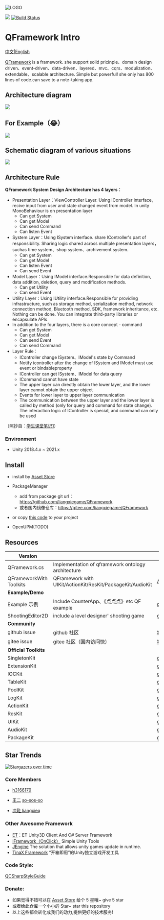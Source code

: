 ![LOGO](https://file.liangxiegame.com/67ca2c27-d711-40b2-96f3-d2f6071e3f3c.png)

[![](https://img.shields.io/badge/license-MIT-blue.svg)](https://github.com/liangxiegame/QFramework/blob/master/LICENSE)
[![Build Status](https://travis-ci.org/liangxiegame/QFramework.svg?branch=master)](https://travis-ci.org/liangxiegame/QFramework)


# QFramework Intro

[中文](README)|[English](README_EN.md)

[QFramework](https://github.com/liangxiegame/QFramework)  is a framework. she support solid pricinple、domain design driven、event-driven、data-driven、layered、mvc、cqrs、modulization、extendable、scalable architecture. Simple but powerful! she only has 800 lines of code.can save to a note-taking app. 

## Architecture diagram

![](http://processon.com/chart_image/5c270aa6e4b007ba5d5029dc.png)

## For Example（😂）

![](https://file.liangxiegame.com/5fcdf6d1-0605-4ae6-b4bf-12e661eb2f1e.png)

## Schematic diagram of various situations

![](http://processon.com/chart_image/5cbb1edce4b0bab90960a4f6.png)

## Architecture Rule

**QFramework System Design Architecture has 4 layers：**

* Presentation Layer：ViewController Layer. Using IController interface，recive input from user and state changed event from model. In unity MonoBehaviour is on presentation layer
    * Can get System
    * Can get Model
    * Can send Command
    * Can listen Event
* System Layer：Using ISystem interface. share IController's part of responsibility. Sharing logic shared across multiple presentation layers，suchas time system、shop system、archivement system.
    * Can get System
    * Can get Model
    * Can listen Event
    * Can send Event
* Model Layer：Using IModel interface.Responsible for data definition, data addition, deletion, query and modification methods.
    * Can get Utility
    * Can send Event
* Utility Layer：Using IUtility interface.Responsible for providing infrastructure, such as storage method, serialization method, network connection method, Bluetooth method, SDK, framework inheritance, etc. Nothing can be done. You can integrate third-party libraries or encapsulate APIs
* In addition to the four layers, there is a core concept - command
    * Can get System
    * Can get Model
    * Can send Event
    * Can send Command
* Layer Rule：
    * IController change ISystem、IModel's state by Command
    * Notify icontroller after the change of ISystem and IModel must use event or bindableproperty
    * IController can get ISystem、IModel for data query
    * ICommand cannot have state
    * The upper layer can directly obtain the lower layer, and the lower layer cannot obtain the upper object
    * Events for lower layer to upper layer communication
    * The communication between the upper layer and the lower layer is called by method (only for query and command for state change). The interaction logic of IController is special, and command can only be used

（照抄自：[学生课堂笔记1](https://github.com/Haogehaojiu/FrameworkDesign)）

### Environment

* Unity 2018.4.x ~ 2021.x

## Install

* install by [Asset Store](http://u3d.as/SJ9) 
* PackageManager
    * add from package git url：https://github.com/liangxiegame/QFramework 
    * 或者国内镜像仓库：https://gitee.com/liangxiegame/QFramework

* or copy [this code](QFramework.cs) to your project
* OpenUPM(TODO)

## Resources

| **Version**             |                                                             |                                                              |
| ----------------------- | ----------------------------------------------------------- | ------------------------------------------------------------ |
| QFramework.cs           | Implementation of qframework ontology architecture          |                                                              |
| QFrameworkWith Toolkits | QFramework  with UIKit/ActionKit/ResKit/PackageKit/AudioKit | [AssetStore](http://u3d.as/SJ9)                              |
| **Example/Demo**        |                                                             |                                                              |
| Example 示例            | Include  CounterApp、《点点点》etc QF example               | [github](https://github.com/liangxiegame/QFramework.Example)\|[gitee](https://gitee.com/liangxiegame/QFramework.Example) |
| ShootingEditor2D        | include a level designer' shooting game                     | [github](https://github.com/liangxiegame/ShootingEditor2D)\|[gitee](https://gitee.com/liangxiegame/ShootingEditor2D) |
| **Community**           |                                                             |                                                              |
| github issue            | github 社区                                                 | [地址](https://github.com/liangxiegame/QFramework/issues/new) |
| gitee issue             | gitee 社区（国内访问快）                                    | [地址](https://gitee.com/liangxiegame/QFramework/issues)     |                                                           |
| **Official Toolkits**   |                                                             |                                                              |
| SingletonKit            |                                                             | [github](https://github.com/liangxiegame/SingletonKit)\|[gitee](https://gitee.com/liangxiegame/SingletonKit) |
| ExtensionKit            |                                                             | [github](https://github.com/liangxiegame/ExtensionKit)\|[gitee](https://gitee.com/liangxiegame/ExtensionKit) |
| IOCKit                  |                                                             | [github](https://github.com/liangxiegame/IOCKit)\|[gitee](https://gitee.com/liangxiegame/IOCKit) |
| TableKit                |                                                             | [github](https://github.com/liangxiegame/TableKit)\|[gitee](https://gitee.com/liangxiegame/TableKit) |
| PoolKit                 |                                                             | [github](https://github.com/liangxiegame/PoolKit)\|[gitee](https://gitee.com/liangxiegame/PoolKit) |
| LogKit                  |                                                             | [github](https://github.com/liangxiegame/LogKit)\|[gitee](https://gitee.com/liangxiegame/LogKit) |
| ActionKit               |                                                             | [github](https://github.com/liangxiegame/ActionKit)\|[gitee](https://gitee.com/liangxiegame/ActionKit) |
| ResKit                  |                                                             | [github](https://github.com/liangxiegame/ResKit)\|[gitee](https://gitee.com/liangxiegame/ResKit) |
| UIKit                   |                                                             | [github](https://github.com/liangxiegame/UIKit)\|[gitee](https://gitee.com/liangxiegame/UIKit) |
| AudioKit                |                                                             | [github](https://github.com/liangxiegame/AudioKit)\|[gitee](https://gitee.com/liangxiegame/AudioKit) |
| PackageKit              |                                                             | [github](https://github.com/liangxiegame/PackageKit)\|[gitee](https://gitee.com/liangxiegame/PackageKit) |



## Star Trends

[![Stargazers over time](https://starchart.cc/liangxiegame/QFramework.svg)](https://starchart.cc/liangxiegame/QFramework)

### Core Members

* [h3166179](https://github.com/h3166179)
* [王二](https://github.com/so-sos-so) [so-sos-so](https://github.com/so-sos-so)

* [凉鞋 liangxieq](https://github.com/liangxieq)




### Other Awesome Framework

- [ET](https://github.com/egametang/ET)：ET Unity3D Client And C# Server Framework
- [IFramework（OnClick）](https://github.com/OnClick9927/IFramework) Simple Unity Tools
- [JEngine](https://github.com/JasonXuDeveloper/JEngine)  The solution that allows unity games update in runtime.
- [TinaX Framework](https://tinax.corala.space/) “开箱即用”的Unity独立游戏开发工具

### Code Style:

[QCSharpStyleGuide](https://github.com/liangxiegame/QCSharpStyleGuide)


### Donate:

* 如果觉得不错可以在 [Asset Store](http://u3d.as/SJ9) 给个 5 星哦~ give 5 star
* 或者给此仓库一个小小的  Star~ star this repository
* 以上这些都会转化成我们的动力,提供更好的技术服务! 
